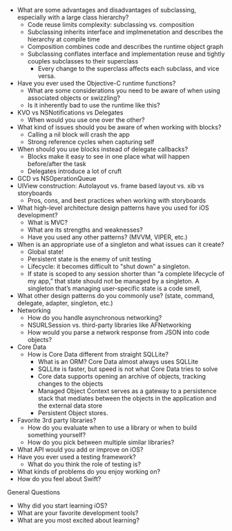 * What are some advantages and disadvantages of subclassing, especially with a large class hierarchy?
  * Code reuse limits complexity: subclassing vs. composition
  * Subclassing inherits interface and implmenetation and describes the hierarchy at compile time
  * Composition combines code and describes the runtime object graph
  * Subclassing conflates interface and implementation reuse and tightly couples subclasses to their superclass
    * Every change to the superclass affects each subclass, and vice versa.
* Have you ever used the Objective-C runtime functions?
  * What are some considerations you need to be aware of when using associated objects or swizzling?
  * Is it inherently bad to use the runtime like this?
* KVO vs NSNotifications vs Delegates
  * When would you use one over the other?
* What kind of issues should you be aware of when working with blocks?
  * Calling a nil block will crash the app
  * Strong reference cycles when capturing self
* When should you use blocks instead of delegate callbacks?
  * Blocks make it easy to see in one place what will happen before/after the task
  * Delegates introduce a lot of cruft
* GCD vs NSOperationQueue
* UIView construction: Autolayout vs. frame based layout vs. xib vs storyboards
  * Pros, cons, and best practices when working with storyboards
* What high-level architecture design patterns have you used for iOS development?
  * What is MVC?
  * What are its strengths and weaknesses?
  * Have you used any other patterns? (MVVM, VIPER, etc.)
* When is an appropriate use of a singleton and what issues can it create?
  * Global state!
  * Persistent state is the enemy of unit testing
  * Lifecycle: it becomes difficult to "shut down" a singleton.
  * If state is scoped to any session shorter than “a complete lifecycle of my app,” that state should not be managed by a singleton. A singleton that’s managing user-specific state is a code smell, 
* What other design patterns do you commonly use? (state, command, delegate, adapter, singleton, etc.)
* Networking
  * How do you handle asynchronous networking?
  * NSURLSession vs. third-party libraries like AFNetworking
  * How would you parse a network response from JSON into code objects?
* Core Data
  * How is Core Data different from straight SQLLite?
    * What is an ORM? Core Data almost always uses SQLLite
    * SQLLite is faster, but speed is not what Core Data tries to solve
    * Core data supports opening an archive of objects, tracking changes to the objects
    * Managed Object Context serves as a gateway to a persistence stack that mediates between the objects in the application and the external data store
    * Persistent Object stores.
* Favorite 3rd party libraries?
  * How do you evaluate when to use a library or when to build something yourself?
  * How do you pick between multiple similar libraries?
* What API would you add or improve on iOS?
* Have you ever used a testing framework?
  * What do you think the role of testing is?
* What kinds of problems do you enjoy working on?
* How do you feel about Swift?

General Questions

* Why did you start learning iOS?
* What are your favorite development tools?
* What are you most excited about learning?
